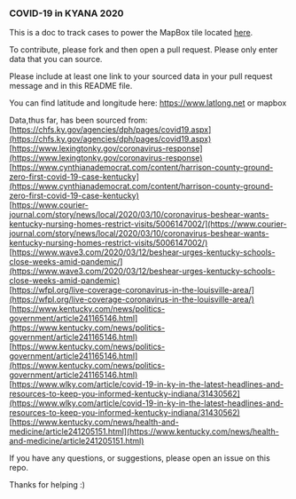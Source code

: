 ###  COVID-19 in KYANA 2020  

This is a doc to track cases to power the MapBox tile located [here](https://api.mapbox.com/styles/v1/civicdataally/ck7mjpne200cv1ilhrqh4vmn1.html?fresh=true&title=view&access_token=pk.eyJ1IjoiY2l2aWNkYXRhYWxseSIsImEiOiI2ZGJjZTIyN2FjODA1MWUwNTM2NGVkMDJkOTg1ZGEzMiJ9.knVrcTIOM6xUxCOqtyFcaw).  

To contribute, please fork and then open a pull request. Please only enter data that you can source.  

Please include at least one link to your sourced data in your pull request message and in this README file.  

You can find latitude and longitude here: https://www.latlong.net or mapbox  

Data,thus far, has been sourced from:
    [https://chfs.ky.gov/agencies/dph/pages/covid19.aspx](https://chfs.ky.gov/agencies/dph/pages/covid19.aspx)
    [https://www.lexingtonky.gov/coronavirus-response](https://www.lexingtonky.gov/coronavirus-response)  
    [https://www.cynthianademocrat.com/content/harrison-county-ground-zero-first-covid-19-case-kentucky](https://www.cynthianademocrat.com/content/harrison-county-ground-zero-first-covid-19-case-kentucky)  
    [https://www.courier-journal.com/story/news/local/2020/03/10/coronavirus-beshear-wants-kentucky-nursing-homes-restrict-visits/5006147002/](https://www.courier-journal.com/story/news/local/2020/03/10/coronavirus-beshear-wants-kentucky-nursing-homes-restrict-visits/5006147002/)
    [https://www.wave3.com/2020/03/12/beshear-urges-kentucky-schools-close-weeks-amid-pandemic/](https://www.wave3.com/2020/03/12/beshear-urges-kentucky-schools-close-weeks-amid-pandemic)   
    [https://wfpl.org/live-coverage-coronavirus-in-the-louisville-area/](https://wfpl.org/live-coverage-coronavirus-in-the-louisville-area/)    
    [https://www.kentucky.com/news/politics-government/article241165146.html](https://www.kentucky.com/news/politics-government/article241165146.html)  
    [https://www.kentucky.com/news/politics-government/article241165146.html](https://www.kentucky.com/news/politics-government/article241165146.html)  
    [https://www.wlky.com/article/covid-19-in-ky-in-the-latest-headlines-and-resources-to-keep-you-informed-kentucky-indiana/31430562](https://www.wlky.com/article/covid-19-in-ky-in-the-latest-headlines-and-resources-to-keep-you-informed-kentucky-indiana/31430562)  
    [https://www.kentucky.com/news/health-and-medicine/article241205151.html](https://www.kentucky.com/news/health-and-medicine/article241205151.html)  

If you have any questions, or suggestions, please open an issue on this repo.  

Thanks for helping :)  
